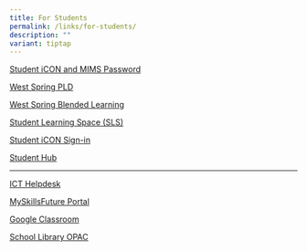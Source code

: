 ```yaml
---
title: For Students
permalink: /links/for-students/
description: ""
variant: tiptap
---
```

<p><a href="/students/permalink/mims" rel="noopener noreferrer nofollow" target="_blank">Student iCON and MIMS Password</a></p><p><a href="https://sites.google.com/moe.edu.sg/wssspdlp/home" rel="noopener noreferrer nofollow" target="_blank">West Spring PLD</a></p><p><a href="https://sites.google.com/moe.edu.sg/wsssbl/home" rel="noopener noreferrer nofollow" target="_blank">West Spring Blended Learning</a></p><p><a href="https://www.learning.moe.edu.sg/sls/index.html" rel="noopener noreferrer nofollow" target="_blank">Student Learning Space (SLS)</a></p><p><a href="https://workspace.google.com/dashboard" rel="noopener noreferrer nofollow" target="_blank">Student iCON Sign-in</a></p><p><a href="https://wshub.edmension.com/en/v2/home#" rel="noopener noreferrer nofollow" target="_blank">Student Hub</a></p><hr><p><a href="https://tinyurl.com/pdlphelp" rel="noopener noreferrer nofollow" target="_blank">ICT Helpdesk</a></p><p><a href="https://www.myskillsfuture.gov.sg/content/student/en/secondary.html" rel="noopener noreferrer nofollow" target="_blank">MySkillsFuture Portal</a></p><p><a href="https://classroom.google.com/" rel="noopener noreferrer nofollow" target="_blank">Google Classroom</a></p><p><a href="https://schoolibrary.moe.edu.sg/westspringsec" rel="noopener noreferrer nofollow" target="_blank">School Library OPAC</a></p>
